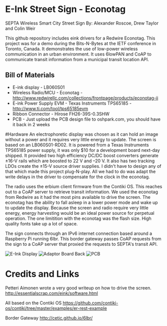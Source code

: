 # E-Ink Street Sign - Econotag
SEPTA Wireless Smart City Street Sign
By: Alexander Roscoe, Drew Taylor and Colin Weir

This github repository includes eink drivers for a Redwire Econotag.  This project was for a demo during the Bits-N-Bytes at the IETF conference in Toronto, Canada.  It demonstrates the use of low-power wireless communication in an urban environment.  It uses 6lowPAN and CoAP to communicate transit information from a municipal transit location API.

## Bill of Materials

  * E-ink display - LB060S01
  * Wireless Radio/MCU - Econotag - http://www.redwirellc.com/collections/frontpage/products/econotag-ii
  * E-ink Power Supply EVM - Texas Instruments TPS65185 - http://www.ti.com/tool/tps65185evm
  * Ribbon Connector - Hirose FH26-39S-0.3SHW
  * PCB - Just upload the PCB design file to oshpark.com, you should have it back in 2 weeks

#Hardware
An electrophoretic display was chosen as it can hold an image without a power and it requires very little energy to update. The screen is based on an LB060S01-RD02.  It is powered from a Texas Instruments TPS65185 power supply,  it was only $10 for a development board next-day shipped.  It provided two high efficiency DC/DC boost converters generate ±16-V rails which are boosted to 22 V and –20 V. It also has two tracking LDOs create the ±15-V source driver supplies.  I didn't have to design any of that which made this project plug-N-play. All we had to do was adapt the write delays in the driver to compensate for the clock in the econotag.

The radio uses the erbium client firmware from the Contiki OS.  This reaches out to a CoAP server to retrieve transit information. We used the econotag from Redwire as it had the most pins available to drive the screen.  The econotag has the ability to fall asleep in a lower power mode and wake up to update the display.  Because the screen and radio require very little energy, energy harvesting would be an ideal power source for perpetual operation.  The one limitition with the econotag was the flash size.  High quality fonts take up a lot of space.

The sign connects through an IPv6 internet connection based around a Raspberry Pi running 6lbr.  This border gateway passes CoAP requests from the sign to a CoAP server that proxied the requests to SEPTA's transit API.


![E-Ink Display](https://raw.githubusercontent.com/ThreadedThinking/EInk-Street-Sign/master/SEPTA_E-Ink.jpg)
![Adaptor Board Back](https://raw.githubusercontent.com/ThreadedThinking/EInk-Street-Sign/master/adaptor_board_back.jpg)
![PCB](https://raw.githubusercontent.com/ThreadedThinking/EInk-Street-Sign/master/pcb.jpg)
# Credits and Links
Petteri Aimonen wrote a very good writeup on how to drive the screen.
http://essentialscrap.com/eink/software.html

All based on the Contiki OS
https://github.com/contiki-os/contiki/tree/master/examples/er-rest-example  

Border Gateway http://cetic.github.io/6lbr/
